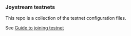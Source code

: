 ### Joystream testnets

This repo is a collection of the testnet configuration files.

See [Guide to joining testnet](https://github.com/mnaamani/joystream-manual/blob/master/join-testnet.md)

